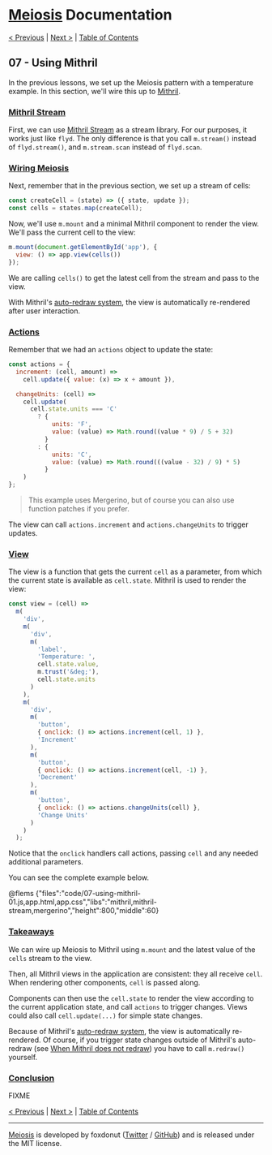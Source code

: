 # [Meiosis](https://meiosis.js.org) Documentation

[< Previous](06-cells.html) |
[Next >](08-using-preact.html) |
[Table of Contents](toc.html)

## 07 - Using Mithril

In the previous lessons, we set up the Meiosis pattern with a temperature example.
In this section, we'll wire this up to [Mithril](https://mithril.js.org/).

<a name="mithril_stream"></a>
### [Mithril Stream](#mithril_stream)

First, we can use [Mithril Stream](https://mithril.js.org/stream.html) as a stream library. For our
purposes, it works just like `flyd`. The only difference is that you call `m.stream()` instead of
`flyd.stream()`, and `m.stream.scan` instead of `flyd.scan`.

<a name="wiring_meiosis"></a>
### [Wiring Meiosis](#wiring_meiosis)

Next, remember that in the previous section, we set up a stream of cells:

```js
const createCell = (state) => ({ state, update });
const cells = states.map(createCell);
```

Now, we'll use `m.mount` and a minimal Mithril component to render the view. We'll pass the
current cell to the view:

```js
m.mount(document.getElementById('app'), {
  view: () => app.view(cells())
});
```

We are calling `cells()` to get the latest cell from the stream and pass to the view.

With Mithril's [auto-redraw system](https://mithril.js.org/autoredraw.html), the view is
automatically re-rendered after user interaction.

<a name="the_actions"></a>
### [Actions](#the_actions)

Remember that we had an `actions` object to update the state:

```js
const actions = {
  increment: (cell, amount) =>
    cell.update({ value: (x) => x + amount }),

  changeUnits: (cell) =>
    cell.update(
      cell.state.units === 'C'
        ? {
            units: 'F',
            value: (value) => Math.round((value * 9) / 5 + 32)
          }
        : {
            units: 'C',
            value: (value) => Math.round(((value - 32) / 9) * 5)
          }
    )
};
```

> This example uses Mergerino, but of course you can also use function patches if you prefer.

The view can call `actions.increment` and `actions.changeUnits` to trigger updates.

<a name="the_view"></a>
### [View](#the_view)

The view is a function that gets the current `cell` as a parameter, from which the current state is
available as `cell.state`. Mithril is used to render the view:

```js
const view = (cell) =>
  m(
    'div',
    m(
      'div',
      m(
        'label',
        'Temperature: ',
        cell.state.value,
        m.trust('&deg;'),
        cell.state.units
      )
    ),
    m(
      'div',
      m(
        'button',
        { onclick: () => actions.increment(cell, 1) },
        'Increment'
      ),
      m(
        'button',
        { onclick: () => actions.increment(cell, -1) },
        'Decrement'
      ),
      m(
        'button',
        { onclick: () => actions.changeUnits(cell) },
        'Change Units'
      )
    )
  );
```

Notice that the `onclick` handlers call actions, passing `cell` and any needed additional
parameters.

You can see the complete example below.

@flems {"files":"code/07-using-mithril-01.js,app.html,app.css","libs":"mithril,mithril-stream,mergerino","height":800,"middle":60}

<a name="takeaways"></a>
### [Takeaways](#takeaways)

We can wire up Meiosis to Mithril using `m.mount` and the latest value of the `cells` stream to the
view.

Then, all Mithril views in the application are consistent: they all receive `cell`. When rendering
other components, `cell` is passed along.

Components can then use the `cell.state` to render the view according to the current application
state, and call `actions` to trigger changes. Views could also call `cell.update(...)` for simple
state changes.

Because of Mithril's [auto-redraw system](https://mithril.js.org/autoredraw.html), the view is
automatically re-rendered. Of course, if you trigger state changes outside of Mithril's auto-redraw
(see
[When Mithril does not redraw](https://mithril.js.org/autoredraw.html#when-mithril-does-not-redraw)) you have to call `m.redraw()` yourself.

<a name="conclusion"></a>
### [Conclusion](#conclusion)

FIXME

[< Previous](06-cells.html) |
[Next >](08-using-preact.html) |
[Table of Contents](toc.html)

-----

[Meiosis](https://meiosis.js.org) is developed by foxdonut ([Twitter](http://twitter.com/foxdonut00) /
[GitHub](https://github.com/foxdonut)) and is released under the MIT license.
